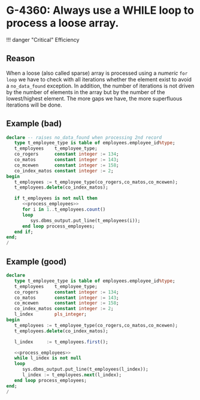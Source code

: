 # G-4360: Always use a WHILE loop to process a loose array.

!!! danger "Critical"
    Efficiency

## Reason

When a loose (also called sparse) array is processed using a *numeric* `for loop` we have to check with all iterations whether the element exist to avoid a `no_data_found` exception. In addition, the number of iterations is not driven by the number of elements in the array but by the number of the lowest/highest element. The more gaps we have, the more superfluous iterations will be done.

## Example (bad)

``` sql
declare -- raises no_data_found when processing 2nd record
   type t_employee_type is table of employees.employee_id%type;
   t_employees    t_employee_type;
   co_rogers      constant integer := 134;
   co_matos       constant integer := 143;
   co_mcewen      constant integer := 158;
   co_index_matos constant integer := 2;
begin
   t_employees := t_employee_type(co_rogers,co_matos,co_mcewen);
   t_employees.delete(co_index_matos);

   if t_employees is not null then
      <<process_employees>>
      for i in 1..t_employees.count()
      loop
         sys.dbms_output.put_line(t_employees(i));
      end loop process_employees;
   end if;
end;
/
```

## Example (good)

``` sql
declare
   type t_employee_type is table of employees.employee_id%type;
   t_employees    t_employee_type;
   co_rogers      constant integer := 134;
   co_matos       constant integer := 143;
   co_mcewen      constant integer := 158;
   co_index_matos constant integer := 2;
   l_index        pls_integer;
begin
   t_employees := t_employee_type(co_rogers,co_matos,co_mcewen);
   t_employees.delete(co_index_matos);

   l_index     := t_employees.first();

   <<process_employees>>
   while l_index is not null
   loop
      sys.dbms_output.put_line(t_employees(l_index));
      l_index := t_employees.next(l_index);
   end loop process_employees;
end;
/
```